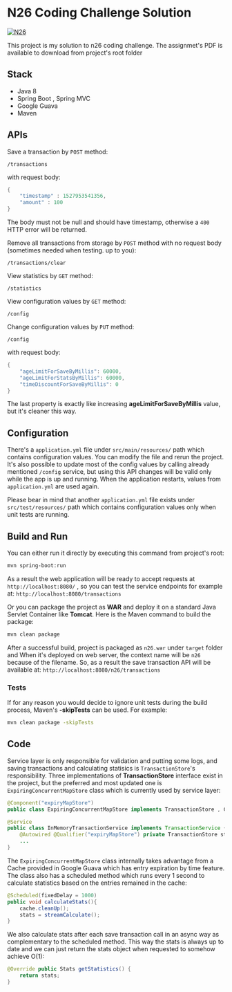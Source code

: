 # N26 Coding Challenge Solution

[![N26](https://is3-ssl.mzstatic.com/image/thumb/Purple128/v4/ae/1b/2f/ae1b2ff9-9db8-fa22-7fe9-2a138d8c53bf/AppIcon_app_live-1x_U007emarketing-85-220-0-4.png/246x0w.jpg)](https://n26.com/en-eu)

This project is my solution to n26 coding challenge. The assignmet's PDF is available to download from project's root folder

## Stack
- Java 8
- Spring Boot , Spring MVC
- Google Guava
- Maven

## APIs
Save a transaction by `POST` method:
```
/transactions
```
with request body:
```java
{
	"timestamp" : 1527953541356,
	"amount" : 100
}
```
The body must not be null and should have timestamp, otherwise a `400` HTTP error will be returned.

Remove all transactions from storage by `POST` method with no request body (sometimes needed when testing. up to you):
```
/transactions/clear
```

View statistics by `GET` method:
```
/statistics
```

View configuration values by `GET` method:
```
/config
```

Change configuration values by `PUT` method:
```
/config
```
with request body:
```java
{
    "ageLimitForSaveByMillis": 60000,
    "ageLimitForStatsByMillis": 60000,
    "timeDiscountForSaveByMillis": 0
}
```
The last property is exactly like increasing **ageLimitForSaveByMillis** value, but it's cleaner this way.

## Configuration
There's a `application.yml` file under `src/main/resources/` path which contains configuration values. You can modify the file and rerun the project. It's also possible to update most of the config values by calling already mentioned `/config` service, but using this API changes will be valid only while the app is up and running. When the application restarts, values from `application.yml` are used again.

Please bear in mind that another `application.yml` file exists under `src/test/resources/` path which contains configuration values only when unit tests are running.

## Build and Run
You can either run it directly by executing this command from project's root:
```sh
mvn spring-boot:run 
```
As a result the web application will be ready to accept requests at `http://localhost:8080/` , so you can test the service endpoints for example at: `http://localhost:8080/transactions`

Or you can package the project as **WAR** and deploy it on a standard Java Servlet Container like **Tomcat**. Here is the Maven command to build the package:
```sh
mvn clean package
```
After a successful build, project is packaged as `n26.war` under `target` folder and When it's deployed on web server, the context name will be `n26` because of the filename. So, as a result the save transaction API will be available at: `http://localhost:8080/n26/transactions`

### Tests
If for any reason you would decide to ignore unit tests during the build process, Maven's **-skipTests** can be used. For example:
```sh
mvn clean package -skipTests
```

## Code
Service layer is only responsible for validation and putting some logs, and saving transactions and calculating statisics is `TransactionStore`'s responsibility. Three implementations of **TransactionStore** interface exist in the project, but the preferred and most updated one is `ExpiringConcurrentMapStore` class which is currently used by service layer:

```java
@Component("expiryMapStore")
public class ExpiringConcurrentMapStore implements TransactionStore , ConfigListener { ... }
```

```java
@Service
public class InMemoryTransactionService implements TransactionService {
    @Autowired @Qualifier("expiryMapStore") private TransactionStore store;
    ...
}
```

The `ExpiringConcurrentMapStore` class internally takes advantage from a Cache provided in Google Guava which has entry expiration by time feature.
The class also has a scheduled method which runs every 1 second to calculate statistics based on the entries remained in the cache:

```java
@Scheduled(fixedDelay = 1000)
public void calculateStats(){ 
    cache.cleanUp();
    stats = streamCalculate();
}
```
We also calculate stats after each save transaction call in an async way as complementary to the scheduled method. This way the stats is always up to date and we can just return the stats object when requested to somehow achieve O(1):
```java
@Override public Stats getStatistics() {
    return stats;
}
```